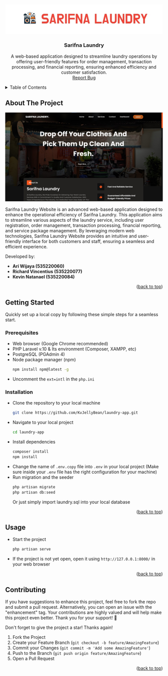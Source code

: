 <a name="readme-top"></a>

<!-- PROJECT LOGO -->
<br />
<div align="center">
  <a href="https://github.com/KvJellyBean/laundry-app">
    <img src="./public/assets/images/banner.jpeg" alt="Logo Banner">
  </a>

<h3 align="center">Sarifna Laundry</h3>

  <p align="center">
    A web-based application designed to streamline laundry operations by offering user-friendly features for order management, transaction processing, and financial reporting, ensuring enhanced efficiency and customer satisfaction.
    <br />
    <a href="https://github.com/KvJellyBean/laundry-app/issues">Report Bug</a>
</div>

<!-- TABLE OF CONTENTS -->
<details>
  <summary>Table of Contents</summary>
  <ul>
    <li>
      <a href="#about-the-project">About The Project</a>
    </li>
    <li>
      <a href="#getting-started">Getting Started</a>
      <ul>
        <li><a href="#prerequisites">Prerequisites</a></li>
        <li><a href="#installation">Installation</a></li>
      </ul>
    </li>
    <li><a href="#usage">Usage</a></li>
    <li><a href="#contributing">Contributing</a></li>
  </ul>
</details>

<!-- ABOUT THE PROJECT -->

## About The Project

[![Sarifna Laundry][product-img]](https://github.com/KvJellyBean/laundry-app)

Sarifna Laundry Website is an advanced web-based application designed to enhance the operational efficiency of Sarifna Laundry. This application aims to streamline various aspects of the laundry service, including user registration, order management, transaction processing, financial reporting, and service package management. By leveraging modern web technologies, Sarifna Laundry Website provides an intuitive and user-friendly interface for both customers and staff, ensuring a seamless and efficient experience.

Developed by:

-   **Ari Wijaya (535220060)**
-   **Richard Vincentius (535220077)**
-   **Kevin Natanael (535220084)**

<p align="right">(<a href="#readme-top">back to top</a>)</p>

<!-- GETTING STARTED -->

## Getting Started

Quickly set up a local copy by following these simple steps for a seamless start.

### Prerequisites

-   Web browser (Google Chrome recommended)
-   PHP Laravel v.10 & Its environment (Composer, XAMPP, etc)
-   PostgreSQL (PGAdmin 4)
-   Node package manager (npm)
    ```sh
    npm install npm@latest -g
    ```
-   Uncomment the `ext=intl` in the `php.ini`

### Installation

-   Clone the repository to your local machine
    ```sh
    git clone https://github.com/KvJellyBean/laundry-app.git
    ```
-   Navigate to your local project
    ```sh
    cd laundry-app
    ```
-   Install dependencies
    ```sh
    composer install
    npm install
    ```
-   Change the name of `.env.copy` file into `.env` in your local project
    (Make sure inside your `.env` file has the right configuration for your machine)
-   Run migration and the seeder
    ```sh
    php artisan migrate
    php artisan db:seed
    ```
    Or just simply import laundry.sql into your local database

<p align="right">(<a href="#readme-top">back to top</a>)</p>

<!-- USAGE EXAMPLES -->

## Usage

-   Start the project
    ```sh
    php artisan serve
    ```
-   If the project is not yet open, open it using `http://127.0.0.1:8000/` in your web browser

<p align="right">(<a href="#readme-top">back to top</a>)</p>

<!-- CONTRIBUTING -->

## Contributing

If you have suggestions to enhance this project, feel free to fork the repo and submit a pull request. Alternatively, you can open an issue with the "enhancement" tag. Your contributions are highly valued and will help make this project even better. Thank you for your support! 🚀

Don't forget to give the project a star! Thanks again!

1. Fork the Project
2. Create your Feature Branch (`git checkout -b feature/AmazingFeature`)
3. Commit your Changes (`git commit -m 'Add some AmazingFeature'`)
4. Push to the Branch (`git push origin feature/AmazingFeature`)
5. Open a Pull Request

<p align="right">(<a href="#readme-top">back to top</a>)</p>

<!-- MARKDOWN LINKS & IMAGES -->

[product-img]: ./public/assets/images/sarifnaLaundry.jpg
